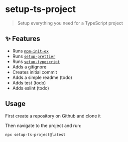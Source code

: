 # setup-ts-project

> Setup everything you need for a TypeScript project

## :sparkles: Features

- Runs [`npm-init-ex`](https://github.com/sajmoni/npm-init-ex)
- Runs [`setup-prettier`](https://github.com/sajmoni/setup-prettier)
- Runs [`setup-typescript`](https://github.com/sajmoni/setup-typescript)
- Adds a gitignore
- Creates initial commit
- Adds a simple readme (todo)
- Adds test (todo)
- Adds eslint (todo)

## Usage

First create a repository on Github and clone it

Then navigate to the project and run:

```console
npx setup-ts-project@latest
```
